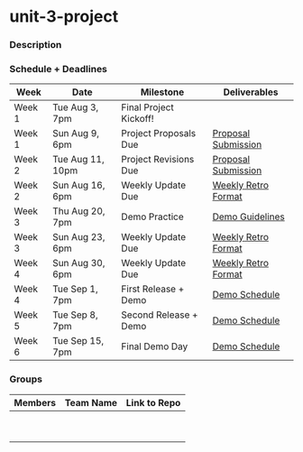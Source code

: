 # unit-3-project  

### Description

### Schedule + Deadlines  
| Week | Date | Milestone | Deliverables | 
|---|---|---|---|
| Week 1 | Tue Aug 3, 7pm | Final Project Kickoff! | |
| Week 1 | Sun Aug 9, 6pm | Project Proposals Due | [Proposal Submission](deliverables/ProposalTemplate.md) |
| Week 2 | Tue Aug 11, 10pm | Project Revisions Due | [Proposal Submission](deliverables/ProposalTemplate.md) |
| Week 2 | Sun Aug 16, 6pm | Weekly Update Due | [Weekly Retro Format](deliverables/WeeklyRetroTemplate.md) |
| Week 3 | Thu Aug 20, 7pm | Demo Practice | [Demo Guidelines]() |
| Week 3 | Sun Aug 23, 6pm | Weekly Update Due | [Weekly Retro Format](deliverables/WeeklyRetroTemplate.md) |
| Week 4 | Sun Aug 30, 6pm | Weekly Update Due | [Weekly Retro Format](deliverables/WeeklyRetroTemplate.md) |
| Week 4 | Tue Sep 1, 7pm | First Release + Demo | [Demo Schedule]() |
| Week 5 | Tue Sep 8, 7pm | Second Release + Demo | [Demo Schedule]() |
| Week 6 | Tue Sep 15, 7pm | Final Demo Day | [Demo Schedule]() |

### Groups  
| Members | Team Name | Link to Repo |  
|---|---|---|
|  |  |  |
|  |  |  |  
|  |  |  |  
|  |  |  |  
|  |  |  |  
|  |  |  |  
|  |  |  |  
|  |  |  |  
|  |  |  |  
